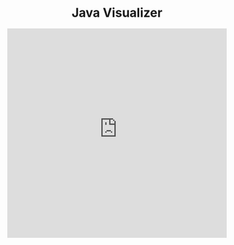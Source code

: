 <html>
<head>
<title>Java Visualizer</title>
</head>
<body>
<center><h1>Java Visualizer</h1></center>

<iframe style="width: 100%; height: 480;" src="https://cscircles.cemc.uwaterloo.ca/java_visualize/iframe-embed.html?faking_cpp=false#data=%7B%22user_script%22%3A%22public%20class%20PassByValue%20%7B%5Cn%20%20%20%5Cn%20%20%20static%20void%20reset(int%20x)%20%7B%5Cn%20%20%20%20%20%20x%20%3D%200%3B%5Cn%20%20%20%7D%5Cn%20%20%20%5Cn%20%20%20static%20void%20reset(int%5B%5D%20x)%20%7B%5Cn%20%20%20%20%20%20for%20(int%20i%20%3A%20x)%20%5Cn%20%20%20%20%20%20%20%20%20i%20%3D%200%3B%5Cn%20%20%20%7D%5Cn%20%20%20%5Cn%20%20%20static%20void%20reallyReset(int%5B%5D%20x)%20%7B%5Cn%20%20%20%20%20%20for%20(int%20i%3D0%3B%20i%3Cx.length%3B%20i%2B%2B)%5Cn%20%20%20%20%20%20%20%20%20x%5Bi%5D%20%3D%200%3B%5Cn%20%20%20%7D%5Cn%20%20%20%5Cn%20%20%20public%20static%20void%20main(String%5B%5D%20args)%20%7B%5Cn%20%20%20%20%20%20int%20a%20%3D%203%3B%5Cn%20%20%20%20%20%20int%5B%5D%20arr%20%3D%20%7B5%2C%2010%2C%2015%7D%3B%5Cn%20%20%20%20%20%20reset(a)%3B%20%2F%2F%20this%20won't%20work%5Cn%20%20%20%20%20%20System.out.println(a)%3B%5Cn%20%20%20%20%20%20reset(arr)%3B%20%2F%2F%20this%20won't%20work%5Cn%20%20%20%20%20%20System.out.println(java.util.Arrays.toString(arr))%3B%5Cn%20%20%20%20%20%20reallyReset(arr)%3B%20%2F%2F%20this%20works!%5Cn%20%20%20%20%20%20System.out.println(java.util.Arrays.toString(arr))%3B%5Cn%20%20%20%7D%5Cn%20%20%20%5Cn%7D%22%2C%22options%22%3A%7B%22showStringsAsValues%22%3Atrue%2C%22showAllFields%22%3Afalse%7D%2C%22args%22%3A%5B%5D%2C%22stdin%22%3A%22%22%7D&cumulative=false&heapPrimitives=false&drawParentPointers=false&textReferences=false&showOnlyOutputs=false&py=3&curInstr=0&resizeContainer=true&highlightLines=true&rightStdout=true" frameborder="0" scrolling="no"></iframe>


</body>
</html>
